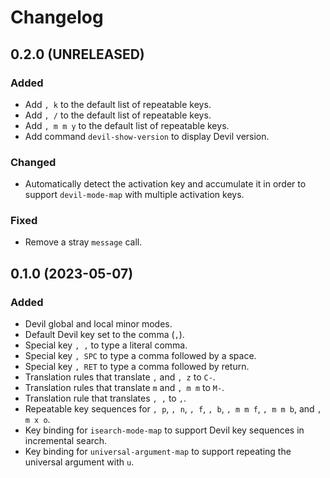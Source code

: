 Changelog
=========

0.2.0 (UNRELEASED)
------------------

### Added

- Add `, k` to the default list of repeatable keys.
- Add `, /` to the default list of repeatable keys.
- Add `, m m y` to the default list of repeatable keys.
- Add command `devil-show-version` to display Devil version.


### Changed

- Automatically detect the activation key and accumulate it in order
  to support `devil-mode-map` with multiple activation keys.


### Fixed

- Remove a stray `message` call.


0.1.0 (2023-05-07)
------------------

### Added

- Devil global and local minor modes.
- Default Devil key set to the comma (`,`).
- Special key `, ,` to type a literal comma.
- Special key `, SPC` to type a comma followed by a space.
- Special key `, RET` to type a comma followed by return.
- Translation rules that translate `,` and `, z` to `C-`.
- Translation rules that translate `m` and `, m m` to `M-`.
- Translation rule that translates `, ,` to `,`.
- Repeatable key sequences for `, p`, `, n`, `, f`, `, b`, `, m m f`,
  `, m m b`, and `, m x o`.
- Key binding for `isearch-mode-map` to support Devil key sequences in
  incremental search.
- Key binding for `universal-argument-map` to support repeating the
  universal argument with `u`.
